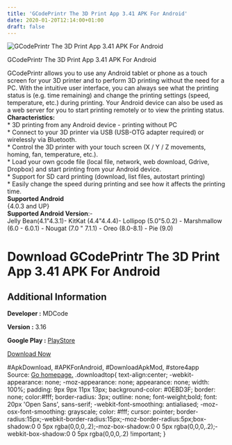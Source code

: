 ```yaml
---
title: 'GCodePrintr The 3D Print App 3.41 APK For Android'
date: 2020-01-20T12:14:00+01:00
draft: false
---
```


![GCodePrintr The 3D Print App 3.41 APK For Android](https://i2.wp.com/apkhome.net/wp-content/uploads/2020/01/GCodePrintr-The-3D-Print-App-3.41.png "GCodePrintr The 3D Print App 3.41 APK For Android")

  

GCodePrintr The 3D Print App 3.41 APK For Android

GCodePrintr allows you to use any Android tablet or phone as a touch screen for your 3D printer and to perform 3D printing without the need for a PC. With the intuitive user interface, you can always see what the printing status is (e.g. time remaining) and change the printing settings (speed, temperature, etc.) during printing. Your Android device can also be used as a web server for you to start printing remotely or to view the printing status.  
**Characteristics:**  
\* 3D printing from any Android device - printing without PC  
\* Connect to your 3D printer via USB (USB-OTG adapter required) or wirelessly via Bluetooth.  
\* Control the 3D printer with your touch screen (X / Y / Z movements, homing, fan, temperature, etc.).  
\* Load your own gcode file (local file, network, web download, Gdrive, Dropbox) and start printing from your Android device.  
\* Support for SD card printing (download, list files, autostart printing)  
\* Easily change the speed during printing and see how it affects the printing time.  
**Supported Android**  
{4.0.3 and UP}  
**Supported Android Version**:-  
Jelly Bean(4.1"4.3.1)- KitKat (4.4"4.4.4)- Lollipop (5.0"5.0.2) - Marshmallow (6.0 - 6.0.1) - Nougat (7.0 " 7.1.1) - Oreo (8.0-8.1) - Pie (9.0)

Download GCodePrintr The 3D Print App 3.41 APK For Android
==========================================================

Additional Information
----------------------

**Developer :** MDCode

**Version :** 3.16

**Google Play :** [PlayStore](https://play.google.com/store/apps/details?id=de.dietzm.gcodesimulatorprinter)

  

[Download Now](https://store4app.co/post/gcodeprintr-the-3d-print-app-3-41-apk-for-android_1579516762)

  
#ApkDownload, #APKForAndroid, #DownloadApkMod, #store4app  
Source: [Go homepage.](https://store4app.co/post/gcodeprintr-the-3d-print-app-3-41-apk-for-android_1579516762) .downloadtop{ text-align:center; -webkit-appearance: none; -moz-appearance: none; appearance: none; width: 100%; padding: 9px 9px 11px 13px; background-color: #0EBD3F; border: none; color:#fff; border-radius: 3px; outline: none; font-weight;bold; font: 20px 'Open Sans', sans-serif; -webkit-font-smoothing: antialiased; -moz-osx-font-smoothing: grayscale; color: #fff; cursor: pointer; border-radius:15px;-webkit-border-radius:15px;-moz-border-radius:5px;box-shadow:0 0 5px rgba(0,0,0,.2);-moz-box-shadow:0 0 5px rgba(0,0,0,.2);-webkit-box-shadow:0 0 5px rgba(0,0,0,.2) !important; }